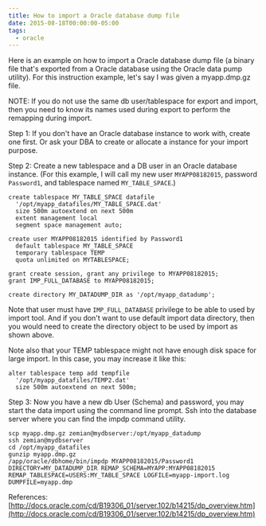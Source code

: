 ```yaml
---
title: How to import a Oracle database dump file
date: 2015-08-18T00:00:00-05:00
tags:
  - oracle
---
```

Here is an example on how to import a Oracle database dump file (a binary file that's exported from a Oracle database using the Oracle data pump utility). For this instruction example, let's say I was given a myapp.dmp.gz file.

NOTE: If you do not use the same db user/tablespace for export and import, then you need to know its names used during export to perform the remapping during import.

Step 1: If you don't have an Oracle database instance to work with, create one first. Or ask your DBA to create or allocate a instance for your import purpose.

Step 2: Create a new tablespace and a DB user in an Oracle database instance. (For this example, I will call my new user `MYAPP08182015`, password `Password1`, and tablespace named `MY_TABLE_SPACE`.)

```
create tablespace MY_TABLE_SPACE datafile
  '/opt/myapp_datafiles/MY_TABLE_SPACE.dat'
  size 500m autoextend on next 500m
  extent management local
  segment space management auto;

create user MYAPP08182015 identified by Password1
  default tablespace MY_TABLE_SPACE
  temporary tablespace TEMP
  quota unlimited on MYTABLESPACE;

grant create session, grant any privilege to MYAPP08182015;
grant IMP_FULL_DATABASE to MYAPP08182015;

create directory MY_DATADUMP_DIR as '/opt/myapp_datadump';
```

Note that user must have `IMP_FULL_DATABASE` privilege to be able to used by import tool. And if you don't want to use default import data directory, then you would need to create the directory object to be used by import as shown above.

Note also that your TEMP tablespace might not have enough disk space for large import. In this case, you may increase it like this:

```
alter tablespace temp add tempfile
  '/opt/myapp_datafiles/TEMP2.dat'
  size 500m autoextend on next 500m;
```

Step 3: Now you have a new db User (Schema) and password, you may start the data import using the command line prompt. Ssh into the database server where you can find the impdp command utility.

```
scp myapp.dmp.gz zemian@mydbserver:/opt/myapp_datadump
ssh zemian@mydbserver
cd /opt/myapp_datafiles
gunzip myapp.dmp.gz
/app/oracle/dbhome/bin/impdp MYAPP08182015/Password1 DIRECTORY=MY_DATADUMP_DIR REMAP_SCHEMA=MYAPP:MYAPP08182015 REMAP_TABLESPACE=USERS:MY_TABLE_SPACE LOGFILE=myapp-import.log DUMPFILE=myapp.dmp
```

References:
[http://docs.oracle.com/cd/B19306_01/server.102/b14215/dp_overview.htm](http://docs.oracle.com/cd/B19306_01/server.102/b14215/dp_overview.htm)
